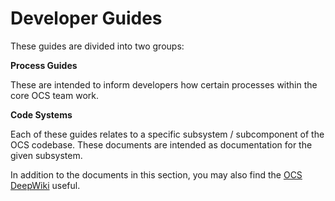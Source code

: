 # Developer Guides

These guides are divided into two groups:

**Process Guides**

These are intended to inform developers how certain processes within the core OCS team work.

**Code Systems**

Each of these guides relates to a specific subsystem / subcomponent of the OCS codebase. These documents are intended as documentation for the given subsystem.

In addition to the documents in this section, you may also find the [OCS DeepWiki](https://deepwiki.com/dimagi/open-chat-studio) useful.
